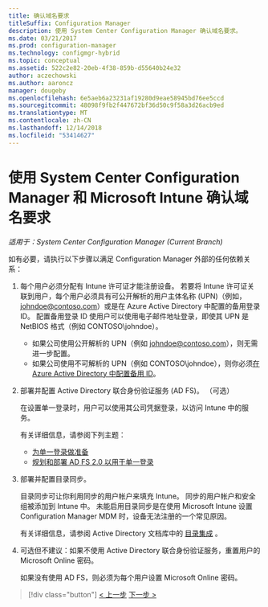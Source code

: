 ```yaml
---
title: 确认域名要求
titleSuffix: Configuration Manager
description: 使用 System Center Configuration Manager 确认域名要求。
ms.date: 03/21/2017
ms.prod: configuration-manager
ms.technology: configmgr-hybrid
ms.topic: conceptual
ms.assetid: 522c2e82-20eb-4f38-859b-d55640b24e32
author: aczechowski
ms.author: aaroncz
manager: dougeby
ms.openlocfilehash: 6e5aeb6a23231af19280d9eae58945bd76ee5ccd
ms.sourcegitcommit: 48098f9fb2f447672bf36d50c9f58a3d26acb9ed
ms.translationtype: MT
ms.contentlocale: zh-CN
ms.lasthandoff: 12/14/2018
ms.locfileid: "53414627"
---
```

# <a name="confirm-domain-name-requirements-with-system-center-configuration-manager-and-microsoft-intune"></a>使用 System Center Configuration Manager 和 Microsoft Intune 确认域名要求

*适用于：System Center Configuration Manager (Current Branch)*

如有必要，请执行以下步骤以满足 Configuration Manager 外部的任何依赖关系：

1. 每个用户必须分配有 Intune 许可证才能注册设备。 若要将 Intune 许可证关联到用户，每个用户必须具有可公开解析的用户主体名称 (UPN)（例如，johndoe@contoso.com）或是在 Azure Active Directory 中配置的备用登录 ID。 配置备用登录 ID 使用户可以使用电子邮件地址登录，即使其 UPN 是 NetBIOS 格式（例如 CONTOSO\johndoe）。

   - 如果公司使用公开解析的 UPN（例如 johndoe@contoso.com），则无需进一步配置。
   - 如果公司使用不可解析的 UPN（例如 CONTOSO\johndoe），则你必须[在 Azure Active Directory 中配置备用 ID](https://azure.microsoft.com/documentation/articles/active-directory-aadconnect-get-started-custom/#pages-under-the-section-sync)。

2. 部署并配置 Active Directory 联合身份验证服务 (AD FS)。 （可选）

    在设置单一登录时，用户可以使用其公司凭据登录，以访问 Intune 中的服务。

    有关详细信息，请参阅下列主题：
   -   [为单一登录做准备](http://go.microsoft.com/fwlink/?LinkID=271124)
   -   [规划和部署 AD FS 2.0 以用于单一登录](http://go.microsoft.com/fwlink/?LinkID=271125)

3. 部署并配置目录同步。

    目录同步可让你利用同步的用户帐户来填充 Intune。 同步的用户帐户和安全组被添加到 Intune 中。 未能启用目录同步是在使用 Microsoft Intune 设置 Configuration Manager MDM 时，设备无法注册的一个常见原因。

    有关详细信息，请参阅 Active Directory 文档库中的 [目录集成](http://go.microsoft.com/fwlink/?LinkID=271120) 。

4. 可选但不建议：如果不使用 Active Directory 联合身份验证服务，重置用户的 Microsoft Online 密码。

    如果没有使用 AD FS，则必须为每个用户设置 Microsoft Online 密码。

> [!div class="button"]
> [< 上一步](create-mdm-collection.md)  [下一步 >](configure-intune-subscription.md)
